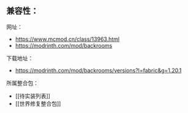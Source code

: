 兼容性：
- 

网址：
- https://www.mcmod.cn/class/13963.html
- https://modrinth.com/mod/backrooms

下载地址：
- https://modrinth.com/mod/backrooms/versions?l=fabric&g=1.20.1

所属整合包：
- [[待实装列表]]
- [[世界修复整合包]]